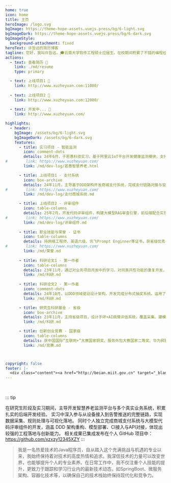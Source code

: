 ```yaml
---
home: true
icon: home
title: 主页
heroImage: /logo.svg
bgImage: https://theme-hope-assets.vuejs.press/bg/6-light.svg
bgImageDark: https://theme-hope-assets.vuejs.press/bg/6-dark.svg
bgImageStyle:
  background-attachment: fixed
heroText: 许哲远的简历博客
tagline: 您好，我叫许哲远，🎓云南大学软件工程硕士应届生。在校期间积累了不错的编程经验，可熟练运用主流Java后端技术栈，独立开发项目。
actions:
  - text: 查看简历 👣
    link: ./md/resume
    type: primary

  - text: 上线项目1 💐
    link: http://www.xuzheyuan.com:11080/
    
  - text: 上线项目2 💐
    link: http://www.xuzheyuan.com:12080/
    
  - text: 开发中... 💐
    link: http://www.xuzheyuan.com/

highlights:
  - header: 
    bgImage: /assets/bg/6-light.svg
    bgImageDark: /assets/bg/6-dark.svg
    features:
      - title: 实习项目 - 智能监测
        icon: comment-dots
        details: 24年6月，于若愚科技实习，基于阿里云IoT平台开发健康监测模块，支持实时推送与可视化。
#        link: https://www.xuzheyuan.com/
        link: /md/dev-log/若愚智慧养老.html

      - title: 上线项目1 - 支付系统
        icon: box-archive
        details: 24年11月，主导基于DDD架构开发商城支付系统，完成支付链路对接与安全策略实现。
#        link: https://www.xuzheyuan.com/
        link: /md/dev-log/支付商城系统.md

      - title: 上线项目2 - 评审组件
        icon: table-columns
        details: 25年2月，开发代码评审组件，构建大模型RAG审查引擎，前后端配合实现知识库与结果推送。
#        link: https://www.xuzheyuan.com/
        link: /md/dev-log/评审组件.md
        
      - title: 职业技能与荣誉 - 证书
        icon: table-columns
        details: 持网络工程师、英语六级、讯飞Prompt Enginner等证书，获省级优秀毕业生、双创先锋称号。
#        link: https://www.xuzheyuan.com/
        link: /md/荣誉.md
        
      - title: 科研论文1 - 第一作者
        icon: table-columns
        details: 23年11月，通过对业务项目开发中的学习，对同类共性功能的重复开发，凝练成通用的服务治理组件。
        link: /md/科研.md
        
      - title: 科研论文2 - 第一作者
        icon: comment-dots
        details: 24年10月，以DDD领域驱动设计架构，开发完成分布式抽奖系统。运用了全面的分布式技术栈。
        link: /md/科研.md

      - title: 研究生科研基金 - 省级
        icon: box-archive
        details: 23年11月，主持省级项目，设计手环+AI病情评估系统，覆盖采集、建模与算法优化流程。
        link: /md/科研.md

      - title: 创新创业竞赛 - 国家级
        icon: table-columns
        details: 获中国国际“互联网+”大赛国家铜奖、服务外包大赛国家二等奖、华为昇腾AI大赛省级铜奖，均任负责人。
        link: /md/竞赛.md



copyright: false
footer: |-
  <div class="content"><a href="http://beian.miit.gov.cn" target="_blank">鄂ICP备2025103836号</a> | <a target="_blank" href="http://www.beian.gov.cn/portal/registerSystemInfo?recordcode=53011402000718" style="display:inline-block;text-decoration:none;height:20px;line-height:20px;"><img src="https://bugstack.cn/assets/images/beian.png" style="float:left;"><p style="float:left;height:20px;line-height:20px;margin-top:5px; color:#939393;">滇公网安备 53011402000718号</p></a> |  MIT 协议, 版权所有 © 2025 许哲远，All rights reserved.</div>
---
```


<br/>

::: tip

在研究生阶段及实习期间，主导开发智慧养老监测平台与多个真实业务系统，积累扎实的后端开发经验。
实习中深入参与从设备接入到告警推送的完整链路，实现数据采集、规则处理与可视化落地。
同时个人独立完成商城支付系统与大模型代码评审组件的开发，涵盖 DDD 架构重构、模型部署、CI接入与API对接，体现出较强的工程落地与创新能力。
相关成果已集成发布在个人 GitHub 项目中：https://github.com/xzxzy12345XZY
:::

>我是一名热爱技术的Java程序员，自从踏入这个充满挑战与机遇的专业以来，我始终保持着对技术的高度热情和追求。我深信技术的力量可以改变世界，也能够提升个人的专业素养。在日常工作中，我不仅注重个人技能的提升，更致力于跟踪和学习行业内的最新技术动态，如SpringBoot、微服务架构、容器化技术等，以确保自己的技术栈始终保持现代化和竞争力。